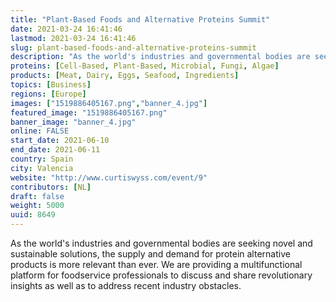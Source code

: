 ```yaml
---
title: "Plant-Based Foods and Alternative Proteins Summit"
date: 2021-03-24 16:41:46
lastmod: 2021-03-24 16:41:46
slug: plant-based-foods-and-alternative-proteins-summit
description: "As the world's industries and governmental bodies are seeking novel and sustainable solutions, the supply and demand for protein alternative products is more relevant than ever. We are providing a multifunctional platform for foodservice professionals to discuss and share revolutionary insights as well as to address recent industry obstacles."
proteins: [Cell-Based, Plant-Based, Microbial, Fungi, Algae]
products: [Meat, Dairy, Eggs, Seafood, Ingredients]
topics: [Business]
regions: [Europe]
images: ["1519886405167.png","banner_4.jpg"]
featured_image: "1519886405167.png"
banner_image: "banner_4.jpg"
online: FALSE
start_date: 2021-06-10
end_date: 2021-06-11
country: Spain
city: Valencia
website: "http://www.curtiswyss.com/event/9"
contributors: [NL]
draft: false
weight: 5000
uuid: 8649
---
```

As the world\'s industries and governmental bodies are seeking novel and
sustainable solutions, the supply and demand for protein alternative
products is more relevant than ever. We are providing a multifunctional
platform for foodservice professionals to discuss and share
revolutionary insights as well as to address recent industry obstacles.
